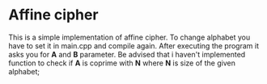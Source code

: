 # Affine cipher
This is a simple implementation of affine cipher. 
To change alphabet you have to set it in main.cpp and compile again. 
After executing the program it asks you for **A** and **B** parameter. 
Be advised that i haven't implemented function to check if **A** is coprime with **N** where **N** is size of the given alphabet;
